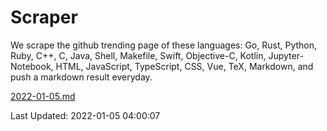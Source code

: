 # Scraper

We scrape the github trending page of these languages: Go, Rust, Python, Ruby, C++, C, Java, Shell, Makefile, Swift, Objective-C, Kotlin, Jupyter-Notebook, HTML, JavaScript, TypeScript, CSS, Vue, TeX, Markdown, and push a markdown result everyday.

[2022-01-05.md](https://github.com/yangwenmai/github-trending-backup/blob/master/2022-01-05.md)

Last Updated: 2022-01-05 04:00:07